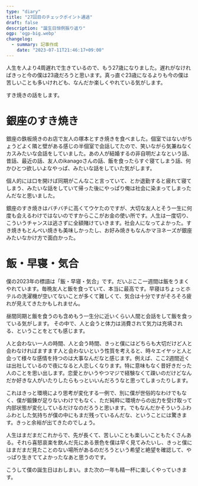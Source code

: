 ```yaml
---
type: "diary"
title: "27回目のチェックポイント通過"
draft: false
description: "誕生日恒例振り返り"
ogp: 'ogp-big.webp'
changelog:
  - summary: 記事作成
    date: "2023-07-11T21:46:17+09:00"
---
```


<!-- titleは自動で入る -->

人生を人より4周遅れで生きているので、もう27歳になりました。遅れがなければきっと今の僕は23歳だろうと思います。真っ直ぐ23歳になるよりも今の僕は苦しいことも多いけれども、なんだか楽しくやれている気がします。

すき焼きの話をします。

# 銀座のすき焼き

銀座の鉄板焼きのお店で友人の塚本とすき焼きを食べました。個室ではないがちょうどよく隣と壁がある感じの半個室で会話してたので、笑いながら気兼ねなくカスみたいな会話をしていました。あの人が結婚するの非自明だよなという話、昔話、最近の話、友人のikanagoさんの話、飯を食ったらすぐ寝てしまう話、何かひとつ欲しいよなやっぱ、みたいな話をしていた気がします。

個人的には口を開けば同期がこんなこと言っていて、とか退勤すると疲れて寝てしまう、みたいな話をしていて帰った後にやっぱり俺は社会に染まってしまったんだなと思いました。

銀座のすき焼きはバチバチに高くてウケたのですが、大切な友人とそう一生に何度も会えるわけではないのですからここがお金の使い所です。人生は一度切り、こういうチャンスは逃さずに全額賭けていきます。社会人になってよかった。すき焼きもとんぺい焼きも美味しかったし、お好み焼きもなんかマヨネーズが銀座みたいなかけ方で面白かった。

# 飯・早寝・気合

僕の2023年の標語は「飯・早寝・気合」です。だいぶここ一週間は飯をうまくやれています。毎晩友人と飯を食っていて、本当に最高です。早寝はちょっとホテルの洗濯機が空いてないことが多くて難しくて、気合は十分ですがそろそろ疲れが見えてきたかもしれません。

昼間同期と飯を食うのも含めもう一生分に近いくらい人間と会話をして飯を食っている気がします。
その中で、人と会うと体力は消費されて気力は充填される、ということをとても感じます。

人と会わない一人の時間、人と会う時間、きっと僕にはどちらも大切だけど人と会わなければますます人と会わないという性質を考えると、時々エイヤッと人と会って様々な感情を持つのは大事なんだなと感じます。例えば、ここ2週間近くは出社しているので夜になると人恋しくなります。特に意味もなく昔好きだった人のことを思い出します。恋愛とかいうやつマジで経験なくて疎いのだけどなんだか好きな人がいたりしたらもっといいんだろうなと思ってしまったりします。

これはきっと環境により思考が変化する一例で、別に僕が世俗的なわけでもなく、僕が鍛錬が足りないわけでもなく、ただ純粋に環境からの出力を受け取って内部状態が変化しているだけなのだろうと思います。でもなんだかそういうふわふわとした気持ちが僕の中にもまだ残っているんだな、ということには驚きます。きっと余裕が出てきたのでしょう。

人生はまだまだこれからで、先が長くて、苦しいことも楽しいこともたくさんある。それら喜怒哀楽を飲んだ先にある景色を僕は早く見てみたいし、きっと僕にはまだまだ見たことのない場所があるのだろうという希望と絶望を確認して、やっぱり生きててよかったなあと思うのです。

こうして僕の誕生日はおしまい。また次の一年も精一杯に楽しくやっていきます。

